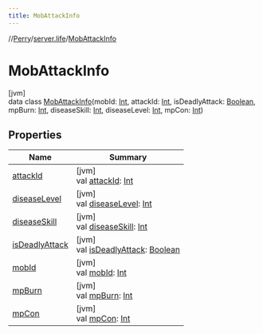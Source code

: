 ```yaml
---
title: MobAttackInfo
---
```

//[Perry](../../../index.html)/[server.life](../index.html)/[MobAttackInfo](index.html)



# MobAttackInfo



[jvm]\
data class [MobAttackInfo](index.html)(mobId: [Int](https://kotlinlang.org/api/latest/jvm/stdlib/kotlin/-int/index.html), attackId: [Int](https://kotlinlang.org/api/latest/jvm/stdlib/kotlin/-int/index.html), isDeadlyAttack: [Boolean](https://kotlinlang.org/api/latest/jvm/stdlib/kotlin/-boolean/index.html), mpBurn: [Int](https://kotlinlang.org/api/latest/jvm/stdlib/kotlin/-int/index.html), diseaseSkill: [Int](https://kotlinlang.org/api/latest/jvm/stdlib/kotlin/-int/index.html), diseaseLevel: [Int](https://kotlinlang.org/api/latest/jvm/stdlib/kotlin/-int/index.html), mpCon: [Int](https://kotlinlang.org/api/latest/jvm/stdlib/kotlin/-int/index.html))



## Properties


| Name | Summary |
|---|---|
| [attackId](attack-id.html) | [jvm]<br>val [attackId](attack-id.html): [Int](https://kotlinlang.org/api/latest/jvm/stdlib/kotlin/-int/index.html) |
| [diseaseLevel](disease-level.html) | [jvm]<br>val [diseaseLevel](disease-level.html): [Int](https://kotlinlang.org/api/latest/jvm/stdlib/kotlin/-int/index.html) |
| [diseaseSkill](disease-skill.html) | [jvm]<br>val [diseaseSkill](disease-skill.html): [Int](https://kotlinlang.org/api/latest/jvm/stdlib/kotlin/-int/index.html) |
| [isDeadlyAttack](is-deadly-attack.html) | [jvm]<br>val [isDeadlyAttack](is-deadly-attack.html): [Boolean](https://kotlinlang.org/api/latest/jvm/stdlib/kotlin/-boolean/index.html) |
| [mobId](mob-id.html) | [jvm]<br>val [mobId](mob-id.html): [Int](https://kotlinlang.org/api/latest/jvm/stdlib/kotlin/-int/index.html) |
| [mpBurn](mp-burn.html) | [jvm]<br>val [mpBurn](mp-burn.html): [Int](https://kotlinlang.org/api/latest/jvm/stdlib/kotlin/-int/index.html) |
| [mpCon](mp-con.html) | [jvm]<br>val [mpCon](mp-con.html): [Int](https://kotlinlang.org/api/latest/jvm/stdlib/kotlin/-int/index.html) |

